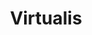 ---
layout: project
permalink: /virtualis/
title: "Virtualis"
created: "2020"
medium: "Live Performance | VR"
root: "/assets/01_projects/virtualis/"
bg-video: >
  <iframe src="https://www.youtube.com/embed/QN9PAWhzQ9Q?hd=1&rel=0&modestbranding=1&controls=0&loop=1&playlist=QN9PAWhzQ9Q"   width="640" height="360" frameborder="0" webkitallowfullscreen mozallowfullscreen allowfullscreen></iframe>

description: >
  The #1 VRChat Tour Agency!
  <br><br>
  Using the social VR platform VRChat, Virtualis is a conceptual tourist agency in which audiences venture out on tours wearing VR headsets. Led by the artists, each tour engages audiences with the artist's research and fascinations with social VR. While being playful, performative, and fun, their tours are also critical examinations of the culture-making, body confusions, and social norms specific to VRChat and prevalent in social VR as a medium.

collaborators:
  - person: Lydia Jessup
    role: Co-Creator
    url: https://www.lydiajessup.me/

showings:
  - text: IDFA DocLab ~ 2020
    url: https://www.idfa.nl/en/film/934a1588-e0f5-4340-8e1d-540fc65878a3/virtualis/

links:
  - text: Virtualis Tours
    url: https://virtualis.tours/

documentation:
  - "01.jpg"
  - "02.jpg"
  - "03.jpg"
  - "04.jpg"
  - "05.jpg"
  - "06.jpg"
  - <iframe src="https://www.youtube.com/embed/QN9PAWhzQ9Q?hd=1&rel=0&modestbranding=1" width="640" height="560" frameborder="0" webkitallowfullscreen mozallowfullscreen allowfullscreen></iframe>
  - <iframe src="https://www.youtube.com/embed/FEk2rqynt_g?hd=1&rel=0&modestbranding=1" width="640" height="560" frameborder="0" webkitallowfullscreen mozallowfullscreen allowfullscreen></iframe>
---